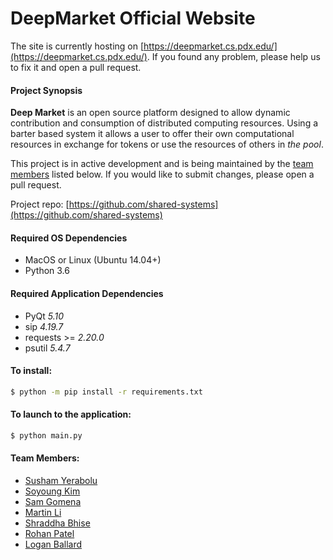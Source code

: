 # DeepMarket Official Website

The site is currently hosting on [https://deepmarket.cs.pdx.edu/](https://deepmarket.cs.pdx.edu/).
If you found any problem, please help us to fix it and open a pull request.

#### Project Synopsis

**Deep Market** is an open source platform designed to allow 
dynamic contribution and consumption of distributed computing resources.
Using a barter based system it allows a user to offer their own computational 
resources in exchange for tokens or use the resources of others in _the pool_.

This project is in active development and is being maintained by the [team members](#team-members) listed below.
If you would like to submit changes, please open a pull request.

Project repo: [https://github.com/shared-systems](https://github.com/shared-systems)

#### Required OS Dependencies
* MacOS or Linux (Ubuntu 14.04+)
* Python 3.6

#### Required Application Dependencies
* PyQt _5.10_
* sip _4.19.7_
* requests >= _2.20.0_
* psutil _5.4.7_

#### To install:

```bash
$ python -m pip install -r requirements.txt
```

#### To launch to the application:

```bash
$ python main.py
```

#### Team Members:
* [Susham Yerabolu](mailto:yerabolu@pdx.edu)
* [Soyoung Kim](mailto:soyoung@pdx.edu)
* [Sam Gomena](mailto:gomenas@pdx.edu)
* [Martin Li](mailto:xuanzhe@pdx.edu)
* [Shraddha Bhise](mailto:sbhise@pdx.edu)
* [Rohan Patel](mailto:roh4@pdx.edu)
* [Logan Ballard](mailto:lballard@pdx.edu)